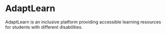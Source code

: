 # AdaptLearn
AdaptLearn is an inclusive platform providing accessible learning resources for students with different disabilities.
